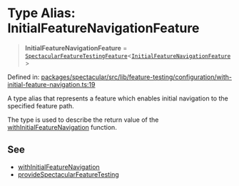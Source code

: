 # Type Alias: InitialFeatureNavigationFeature

> **InitialFeatureNavigationFeature** =
> [`SpectacularFeatureTestingFeature`](../interfaces/SpectacularFeatureTestingFeature.md)\<[`InitialFeatureNavigationFeature`](../enumerations/SpectacularFeatureTestingFeatureKind.md#initialfeaturenavigationfeature)\>

Defined in:
[packages/spectacular/src/lib/feature-testing/configuration/with-initial-feature-navigation.ts:19](https://github.com/ngworker/ngworker/blob/68f93463b2af844af0ea290a92a5168b936997ae/packages/spectacular/src/lib/feature-testing/configuration/with-initial-feature-navigation.ts#L19)

A type alias that represents a feature which enables initial navigation to the
specified feature path.

The type is used to describe the return value of the
[withInitialFeatureNavigation](../functions/withInitialFeatureNavigation.md)
function.

## See

- [withInitialFeatureNavigation](../functions/withInitialFeatureNavigation.md)
- [provideSpectacularFeatureTesting](../functions/provideSpectacularFeatureTesting.md)
